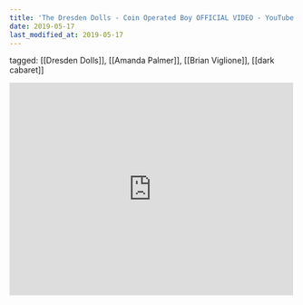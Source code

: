 ```yaml
---
title: 'The Dresden Dolls - Coin Operated Boy OFFICIAL VIDEO - YouTube'
date: 2019-05-17
last_modified_at: 2019-05-17
---
```

tagged: [[Dresden Dolls]], [[Amanda Palmer]], [[Brian Viglione]], [[dark cabaret]]
<iframe allow="accelerometer; autoplay; clipboard-write; encrypted-media; gyroscope; picture-in-picture" allowfullscreen="" frameborder="0" height="375" id="youtube_iframe" src="https://www.youtube.com/embed/j4gPZPKJc0s?feature=oembed&amp;enablejsapi=1&amp;origin=https://safe.txmblr.com&amp;wmode=opaque" width="500"></iframe>